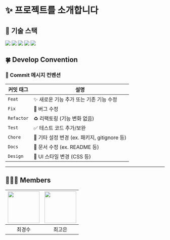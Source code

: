 # ✨ 프로젝트를 소개합니다

## 🚀 기술 스택

<img src="https://img.shields.io/badge/react-61DAFB?style=for-the-badge&logo=react&logoColor=black"> <img src="https://img.shields.io/badge/javascript-F7DF1E?style=for-the-badge&logo=javascript&logoColor=black"> <img src="https://img.shields.io/badge/zustand-000000?style=for-the-badge&logo=zustand&logoColor=white"> <img src="https://img.shields.io/badge/tailwindcss-06B6D4?style=for-the-badge&logo=tailwindcss&logoColor=white"> <img src="https://img.shields.io/badge/tanstack_query-FF4154?style=for-the-badge&logo=react-query&logoColor=white">


## 🍀 Develop Convention

### 📌 Commit 메시지 컨벤션

| 커밋 태그  | 설명                                         |
| ---------- | -------------------------------------------- |
| `Feat`     | ✨ 새로운 기능 추가 또는 기존 기능 수정      |
| `Fix`      | 🐛 버그 수정                                 |
| `Refactor` | ♻️ 리팩토링 (기능 변화 없음)                 |
| `Test`     | ✅ 테스트 코드 추가/보완                     |
| `Chore`    | 🔧 기타 설정 변경 (ex. 패키지, gitignore 등) |
| `Docs`     | 📝 문서 수정 (ex. README 등)                 |
| `Design`   | 🎨 UI 스타일 변경 (CSS 등)                   |

---
## 🧑‍🤝‍🧑 Members

| [<img src="https://avatars.githubusercontent.com/u/81173010?s=400&v=4" width="100px">](https://github.com/choikyungsoo) | [<img src="https://avatars.githubusercontent.com/u/163626142?v=4" width="100px">](https://github.com/rhdmschdl) |
| :---------------------------------------------------------------------------------------------------------------------: | :-----------------------------------------------------------------------------------------------------------: |
|                                                         최경수                                                          |                                                    최고은                                                     |

